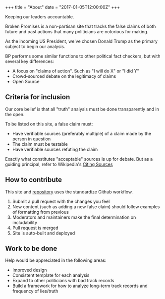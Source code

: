 +++
title = "About"
date = "2017-01-05T12:00:00Z"
+++

Keeping our leaders accountable.

Broken Promises is a non-partisan site that tracks the false claims of both future and past actions that many politicians are notorious for making.

As the incoming US President, we've chosen Donald Trump as the primary subject to begin our analysis.

BP performs some similar functions to other political fact checkers, but with several key differences:

* A focus on "claims of action". Such as "I will do X" or "I did Y"
* Crowd-sourced debate on the legitimacy of claims
* Open Source

## Criteria for inclusion

Our core belief is that all "truth" analysis must be done transparently and in the open.

To be listed on this site, a false claim must:

* Have verifiable sources (preferably multiple) of a claim made by the person in question
* The claim must be testable
* Have verifiable sources refuting the claim

Exactly what constitutes "acceptable" sources is up for debate. But as a guiding principal, refer to Wikipedia's [Citing Sources](https://en.wikipedia.org/wiki/Wikipedia:Citing_sources)

## How to contribute

This site and [repository](https://github.com/brokenpromisesnews/brokenpromises) uses the standardize Github workflow.

1. Submit a pull request with the changes you feel
2. New content (such as adding a new false claim) should follow examples of formatting from previous
3. Moderators and maintainers make the final determination on includability
4. Pull request is merged
5. Site is auto-built and deployed

## Work to be done

Help would be appreciated in the following areas:

* Improved design
* Consistent template for each analysis
* Expand to other politicians with bad track records
* Build a framework for how to analyze long-term track records and frequency of lies/truth
